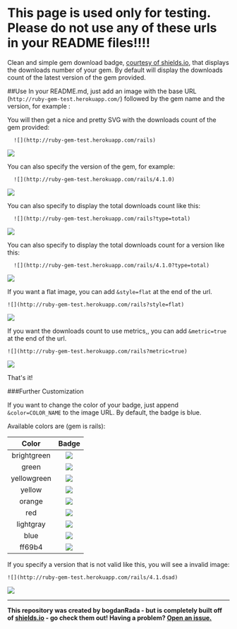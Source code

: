 This page is used only for testing. Please do not use any of these urls in your README files!!!!
=============


Clean and simple gem download badge, [courtesy of shields.io](https://github.com/badges/shields), that displays the downloads number of your gem.
By default will display the downloads count of the latest version of the gem provided. 

##Use
In your README.md, just add an image with the base URL (`http://ruby-gem-test.herokuapp.com/`) followed by the  gem name and the version, for example :
 
You will then get a nice and pretty SVG with the downloads count of the gem  provided:

```
  ![](http://ruby-gem-test.herokuapp.com/rails)
```
 ![](http://ruby-gem-test.herokuapp.com/rails)

You can also specify  the version of the gem, for example: 
```
  ![](http://ruby-gem-test.herokuapp.com/rails/4.1.0)
```
![](http://ruby-gem-test.herokuapp.com/rails/4.1.0)

You can also specify to display the total downloads count like this:

```
  ![](http://ruby-gem-test.herokuapp.com/rails?type=total)
```

 ![](http://ruby-gem-test.herokuapp.com/rails?type=total)

You can also specify to display the total downloads count for a version like this:
```
  ![](http://ruby-gem-test.herokuapp.com/rails/4.1.0?type=total)
```

 ![](http://ruby-gem-test.herokuapp.com/rails/4.1.0?type=total)



If you want a flat image, you can add `&style=flat` at the end of the url.

```
![](http://ruby-gem-test.herokuapp.com/rails?style=flat)
```

![](http://ruby-gem-test.herokuapp.com/rails?style=flat)


If you want the downloads count to use metrics,, you can add `&metric=true` at the end of the url.

```
![](http://ruby-gem-test.herokuapp.com/rails?metric=true)
```

![](http://ruby-gem-test.herokuapp.com/rails?metric=true)


That's it!

###Further Customization

If you want to change the color of your badge, just append `&color=COLOR_NAME` to the image URL.  By default, the badge is blue.

Available colors are (gem is rails):

| Color         | Badge                                                                           |
|:-------------:|:-------------------------------------------------------------------------------:|
| brightgreen   | ![](http://ruby-gem-test.herokuapp.com/rails?color=brightgreen&style=flat) |
| green         | ![](http://ruby-gem-test.herokuapp.com/rails?color=green&style=flat)       |
| yellowgreen   | ![](http://ruby-gem-test.herokuapp.com/rails?color=yellowgreen&style=flat) |
| yellow        | ![](http://ruby-gem-test.herokuapp.com/rails?color=yellow&style=flat)      |
| orange        | ![](http://ruby-gem-test.herokuapp.com/rails?color=orange&style=flat)      |
| red           | ![](http://ruby-gem-test.herokuapp.com/rails?color=red&style=flat)         |
| lightgray     | ![](http://ruby-gem-test.herokuapp.com/rails?color=lightgray&style=flat)   |
| blue          | ![](http://ruby-gem-test.herokuapp.com/rails?color=blue&style=flat)        |
| ff69b4        | ![](http://ruby-gem-test.herokuapp.com/rails?color=ff69b4&style=flat)      |


If you specify a version that is not valid like this, you will see a invalid image: 

```
![](http://ruby-gem-test.herokuapp.com/rails/4.1.dsad)
```
 
 ![](http://ruby-gem-test.herokuapp.com/rails/4.1.dsad)

------

**This repository was created by bogdanRada - but is completely built off of [shields.io](http://github.com/badges/shields) - go check them out!  Having a problem?  [Open an issue.](http://github.com/bogdanRada/gem-downloads-badge/issues)**
